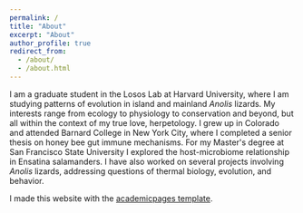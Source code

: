 ```yaml
---
permalink: /
title: "About"
excerpt: "About"
author_profile: true
redirect_from: 
  - /about/
  - /about.html
---
```

I am a graduate student in the Losos Lab at Harvard University, where I am studying patterns of evolution in island and mainland *Anolis* lizards. My interests range from ecology to physiology to conservation and beyond, but all within the context of my true love, herpetology. I grew up in Colorado and attended Barnard College in New York City, where I completed a senior thesis on honey bee gut immune mechanisms. For my Master's degree at San Francisco State University I explored the host-microbiome relationship in Ensatina salamanders. I have also worked on several projects involving *Anolis* lizards, addressing questions of thermal biology, evolution, and behavior.

I made this website with the [academicpages template](https://github.com/academicpages/academicpages.github.io).
